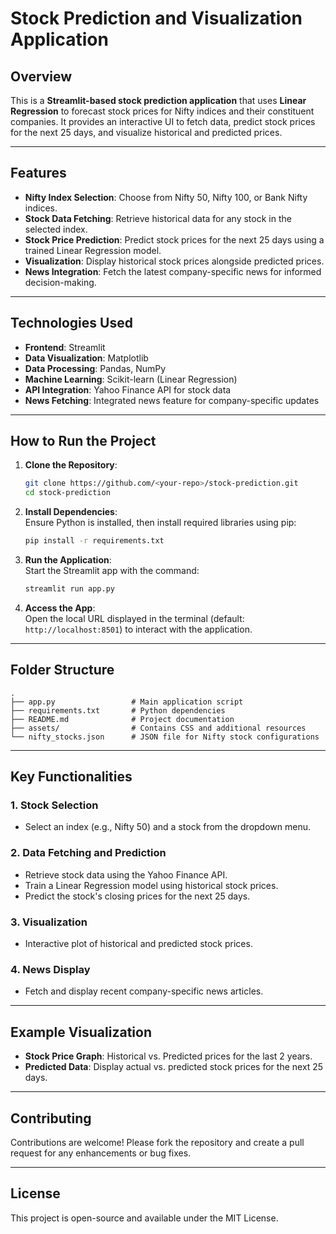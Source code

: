 # Stock Prediction and Visualization Application

## Overview

This is a **Streamlit-based stock prediction application** that uses **Linear Regression** to forecast stock prices for Nifty indices and their constituent companies. It provides an interactive UI to fetch data, predict stock prices for the next 25 days, and visualize historical and predicted prices.

---

## Features

- **Nifty Index Selection**: Choose from Nifty 50, Nifty 100, or Bank Nifty indices.
- **Stock Data Fetching**: Retrieve historical data for any stock in the selected index.
- **Stock Price Prediction**: Predict stock prices for the next 25 days using a trained Linear Regression model.
- **Visualization**: Display historical stock prices alongside predicted prices.
- **News Integration**: Fetch the latest company-specific news for informed decision-making.

---

## Technologies Used

- **Frontend**: Streamlit
- **Data Visualization**: Matplotlib
- **Data Processing**: Pandas, NumPy
- **Machine Learning**: Scikit-learn (Linear Regression)
- **API Integration**: Yahoo Finance API for stock data
- **News Fetching**: Integrated news feature for company-specific updates

---

## How to Run the Project

1. **Clone the Repository**:  
   ```bash
   git clone https://github.com/<your-repo>/stock-prediction.git
   cd stock-prediction
   ```

2. **Install Dependencies**:  
   Ensure Python is installed, then install required libraries using pip:  
   ```bash
   pip install -r requirements.txt
   ```

3. **Run the Application**:  
   Start the Streamlit app with the command:  
   ```bash
   streamlit run app.py
   ```

4. **Access the App**:  
   Open the local URL displayed in the terminal (default: `http://localhost:8501`) to interact with the application.

---

## Folder Structure

```
.
├── app.py                 # Main application script
├── requirements.txt       # Python dependencies
├── README.md              # Project documentation
├── assets/                # Contains CSS and additional resources
└── nifty_stocks.json      # JSON file for Nifty stock configurations
```

---

## Key Functionalities

### 1. **Stock Selection**
   - Select an index (e.g., Nifty 50) and a stock from the dropdown menu.

### 2. **Data Fetching and Prediction**
   - Retrieve stock data using the Yahoo Finance API.
   - Train a Linear Regression model using historical stock prices.
   - Predict the stock's closing prices for the next 25 days.

### 3. **Visualization**
   - Interactive plot of historical and predicted stock prices.

### 4. **News Display**
   - Fetch and display recent company-specific news articles.

---

## Example Visualization

- **Stock Price Graph**: Historical vs. Predicted prices for the last 2 years.
- **Predicted Data**: Display actual vs. predicted stock prices for the next 25 days.

---

## Contributing

Contributions are welcome! Please fork the repository and create a pull request for any enhancements or bug fixes.

---

## License

This project is open-source and available under the MIT License.  